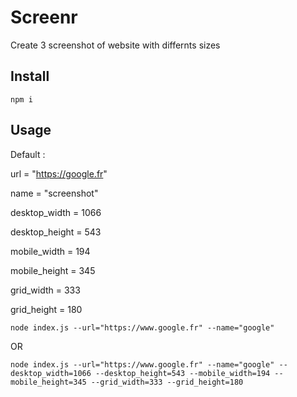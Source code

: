 # Screenr

Create 3 screenshot of website with differnts sizes

## Install

```npm i```

## Usage

Default :

url = "https://google.fr"

name = "screenshot"

desktop_width = 1066

desktop_height = 543

mobile_width = 194

mobile_height = 345

grid_width = 333

grid_height = 180


```node index.js --url="https://www.google.fr" --name="google"```

OR

```node index.js --url="https://www.google.fr" --name="google" --desktop_width=1066 --desktop_height=543 --mobile_width=194 --mobile_height=345 --grid_width=333 --grid_height=180```
